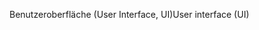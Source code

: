 <span data-ttu-id="5ecf5-101">Benutzeroberfläche (User Interface, UI)</span><span class="sxs-lookup"><span data-stu-id="5ecf5-101">User interface (UI)</span></span>